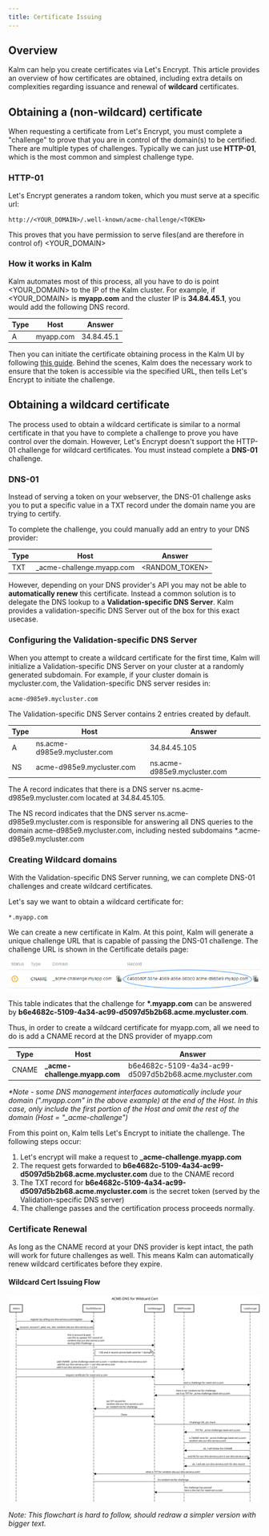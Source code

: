 ```yaml
---
title: Certificate Issuing
---
```


## Overview

Kalm can help you create certificates via Let's Encrypt. This article provides an overview of how certificates are obtained, including extra details on complexities regarding issuance and renewal of **wildcard** certificates.

## Obtaining a (non-wildcard) certificate

When requesting a certificate from Let's Encrypt, you must complete a "challenge" to prove that you are in control of the domain(s) to be certified. There are multiple types of challenges. Typically we can just use **HTTP-01**, which is the most common and simplest challenge type.


### HTTP-01

Let's Encrypt generates a random token, which you must serve at a specific url:

```
http://<YOUR_DOMAIN>/.well-known/acme-challenge/<TOKEN>
```

This proves that you have permission to serve files(and are therefore in control of) <YOUR_DOMAIN>

### How it works in Kalm

Kalm automates most of this process, all you have to do is point <YOUR_DOMAIN> to the IP of the Kalm cluster. For example, if <YOUR_DOMAIN> is **myapp.com** and the cluster IP is **34.84.45.1**, you would add the following DNS record.

| Type | Host      | Answer    |
| ---- | --------- | ---------- |
| A    | myapp.com | 34.84.45.1 |

Then you can initiate the certificate obtaining process in the Kalm UI by following [this guide](https-certs). Behind the scenes, Kalm does the necessary work to ensure that the token is accessible via the specified URL, then tells Let's Encrypt to initiate the challenge.

## Obtaining a wildcard certificate

The process used to obtain a wildcard certificate is similar to a normal certificate in that you have to complete a challenge to prove you have control over the domain. However, Let's Encrypt doesn't support the HTTP-01 challenge for wildcard certificates. You must instead complete a **DNS-01** challenge.

### DNS-01

Instead of serving a token on your webserver, the DNS-01 challenge asks you to put a specific value in a TXT record under the domain name you are trying to certify.

To complete the challenge, you could manually add an entry to your DNS provider:

| Type | Host                       | Answer        |
| ---- | -------------------------- | -------------- |
| TXT  | \_acme-challenge.myapp.com | <RANDOM_TOKEN> |

However, depending on your DNS provider's API you may not be able to **automatically renew** this certificate. Instead a common solution is to delegate the DNS lookup to a **Validation-specific DNS Server**. Kalm provides a validation-specific DNS Server out of the box for this exact usecase.

### Configuring the Validation-specific DNS Server

When you attempt to create a wildcard certificate for the first time, Kalm will initialize a Validation-specific DNS Server on your cluster at a randomly generated subdomain. For example, if your cluster domain is mycluster.com, the Validation-specific DNS server resides in:

```
acme-d985e9.mycluster.com
```

The Validation-specific DNS Server contains 2 entries created by default.

| Type | Host                         | Answer                      |
| ---- | ---------------------------- | ---------------------------- |
| A    | ns.acme-d985e9.mycluster.com | 34.84.45.105                 |
| NS   | acme-d985e9.mycluster.com    | ns.acme-d985e9.mycluster.com |

The A record indicates that there is a DNS server ns.acme-d985e9.mycluster.com located at 34.84.45.105.

The NS record indicates that the DNS server ns.acme-d985e9.mycluster.com is responsible for answering all DNS queries to the domain acme-d985e9.mycluster.com, including nested subdomains \*.acme-d985e9.mycluster.com

### Creating Wildcard domains

With the Validation-specific DNS Server running, we can complete DNS-01 challenges and create wildcard certificates.

Let's say we want to obtain a wildcard certificate for:

```
*.myapp.com
```

We can create a new certificate in Kalm. At this point, Kalm will generate a unique challenge URL that is capable of passing the DNS-01 challenge. The challenge URL is shown in the Certificate details page:

![pic with domain for wildcard cert](./assets/wildcard-cname-cert.png)

This table indicates that the challenge for **\*.myapp.com** can be answered by **b6e4682c-5109-4a34-ac99-d5097d5b2b68.acme.mycluster.com**.

Thus, in order to create a wildcard certificate for myapp.com, all we need to do is add a CNAME record at the DNS provider of myapp.com

| Type  | Host                           | Answer                                                  |
| ----- | ------------------------------ | ------------------------------------------------------- |
| CNAME | **\_acme-challenge.myapp.com** | b6e4682c-5109-4a34-ac99-d5097d5b2b68.acme.mycluster.com |

_*Note - some DNS management interfaces automatically include your domain (".myapp.com" in the above example) at the end of the Host. In this case, only include the first portion of the Host and omit the rest of the domain (Host = "\_acme-challenge")_

From this point on, Kalm tells Let's Encrypt to initiate the challenge. The following steps occur:

1. Let's encrypt will make a request to **\_acme-challenge.myapp.com**
2. The request gets forwarded to **b6e4682c-5109-4a34-ac99-d5097d5b2b68.acme.mycluster.com** due to the CNAME record
3. The TXT record for **b6e4682c-5109-4a34-ac99-d5097d5b2b68.acme.mycluster.com** is the secret token (served by the Validation-specific DNS server)
4. The challenge passes and the certification process proceeds normally.

### Certificate Renewal

As long as the CNAME record at your DNS provider is kept intact, the path will work for future challenges as well. This means Kalm can automatically renew wildcard certificates before they expire.

#### Wildcard Cert Issuing Flow

![](./assets/acme-dns-flow.svg)

_Note: This flowchart is hard to follow, should redraw a simpler version with bigger text._
